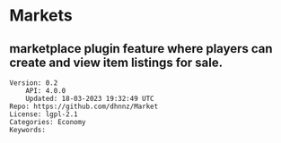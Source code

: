 # Markets
## marketplace plugin feature where players can create and view item listings for sale.
```properties
Version: 0.2
    API: 4.0.0
    Updated: 18-03-2023 19:32:49 UTC
Repo: https://github.com/dhnnz/Market
License: lgpl-2.1
Categories: Economy
Keywords: 
```